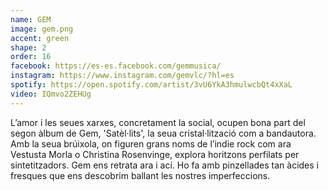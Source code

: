```yaml
---
name: GEM
image: gem.png
accent: green
shape: 2
order: 16
facebook: https://es-es.facebook.com/gemmusica/
instagram: https://www.instagram.com/gemvlc/?hl=es
spotify: https://open.spotify.com/artist/3vU6YkA3hmulwcbQt4xXaL
video: IQmvo2ZEHUg
---
```


L’amor i les seues xarxes, concretament la social, ocupen bona part del segon àlbum de Gem, 'Satèl·lits', la seua cristal·lització com a bandautora. Amb la seua brúixola, on figuren grans noms de l’indie rock com ara Vestusta Morla o Christina Rosenvinge, explora horitzons perfilats per sintetitzadors. Gem ens retrata ara i ací. Ho fa amb pinzellades tan àcides i fresques que ens descobrim ballant les nostres imperfeccions.
 